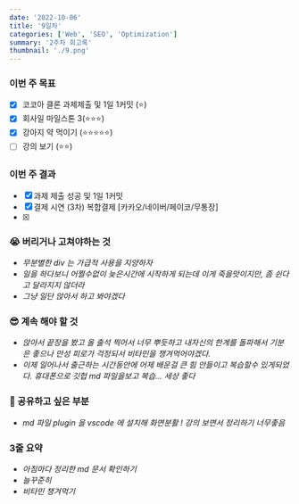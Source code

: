 ```yaml
---
date: '2022-10-06'
title: '9일차'
categories: ['Web', 'SEO', 'Optimization']
summary: '2주차 회고록'
thumbnail: './9.png'
---
```


### 이번 주 목표
- [x] 코코아 클론 과제제출 및 1일 1커밋 (⭐️)
- [x] 회사일 마일스톤 3(⭐️⭐️⭐️)
- [x] 강아지 약 먹이기 (⭐️⭐️⭐️⭐️⭐️)
- [ ] 강의 보기 (⭐️⭐️)

### 이번 주 결과
- [x] 과제 제출 성공 및 1일 1커밋
- [x] 결제 시연 (3차) 복합결제 [카카오/네이버/페이코/무통장]
- [x] 

### 😭 버리거나 고쳐야하는 것
- *무분별한 div 는 가급적 사용을 지양하자*
- *일을 하다보니 어쩔수없이 늦은시간에 시작하게 되는데 이게 죽을맛이지만, 좀 쉰다고 달라지지 않더라*
- *그냥 일단 앉아서 하고 봐야겠다*

### 😎 계속 해야 할 것
- *앉아서 끝장을 봤고 올 출석 찍어서 너무 뿌듯하고 내자신의 한계를 돌파해서 기분은 좋으나 만성 피로가 걱정되서 비타민을 챙겨먹어야겠다.*
- *이제 일어나서 출근하는 시간동안에 어제 배운걸 큰 힘 안들이고 복습할수 있게되었다. 휴대폰으로 깃헙 md 파일을보고 복습... 세상 좋다*

### 💬 공유하고 싶은 부분
- *md 파일 plugin 을 vscode 에 설치해 화면분활 ! 강의 보면서 정리하기 너무좋음*

### 3줄 요약
- *아침마다 정리한 md 문서 확인하기*
- *늘꾸준히*
- *비타민 챙겨먹기*